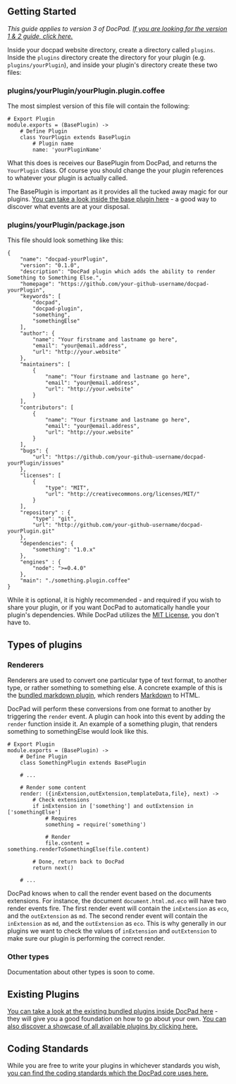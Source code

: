 ## Getting Started

*This guide applies to version 3 of DocPad. [If you are looking for the version 1 & 2 guide, click here.](https://github.com/bevry/docpad/wiki/Extending-v1&2)*

Inside your docpad website directory, create a directory called `plugins`. Inside the `plugins` directory create the directory for your plugin (e.g. `plugins/yourPlugin`), and inside your plugin's directory create these two files:

### plugins/yourPlugin/yourPlugin.plugin.coffee

The most simplest version of this file will contain the following:

	# Export Plugin
	module.exports = (BasePlugin) ->
		# Define Plugin
		class YourPlugin extends BasePlugin
			# Plugin name
			name: 'yourPluginName'

What this does is receives our BasePlugin from DocPad, and returns the `YourPlugin` class. Of course you should change the your plugin references to whatever your plugin is actually called.

The BasePlugin is important as it provides all the tucked away magic for our plugins. [You can take a look inside the base plugin here](https://github.com/bevry/docpad/blob/master/lib/base-plugin.coffee) - a good way to discover what events are at your disposal.


### plugins/yourPlugin/package.json

This file should look something like this:

	{
		"name": "docpad-yourPlugin",
		"version": "0.1.0",
		"description": "DocPad plugin which adds the ability to render Something to Something Else.",
		"homepage": "https://github.com/your-github-username/docpad-yourPlugin",
		"keywords": [
			"docpad",
			"docpad-plugin",
			"something",
			"somethingElse"
		],
		"author": {
			"name": "Your firstname and lastname go here",
			"email": "your@email.address",
			"url": "http://your.website"
		},
		"maintainers": [
			{
				"name": "Your firstname and lastname go here",
				"email": "your@email.address",
				"url": "http://your.website"
			}
		],
		"contributors": [
			{
				"name": "Your firstname and lastname go here",
				"email": "your@email.address",
				"url": "http://your.website"
			}
		],
		"bugs": {
			"url": "https://github.com/your-github-username/docpad-yourPlugin/issues"
		},
		"licenses": [
			{
				"type": "MIT",
				"url": "http://creativecommons.org/licenses/MIT/"
			}
		],
		"repository" : {
			"type": "git",
			"url": "http://github.com/your-github-username/docpad-yourPlugin.git"
		},
		"dependencies": {
			"something": "1.0.x"
		},
		"engines" : {
			"node": ">=0.4.0"
		},
		"main": "./something.plugin.coffee"
	}

While it is optional, it is highly recommended - and required if you wish to share your plugin, or if you want DocPad to automatically handle your plugin's dependencies. While DocPad utilizes the [MIT License](http://creativecommons.org/licenses/MIT/), you don't have to.


## Types of plugins

### Renderers

Renderers are used to convert one particular type of text format, to another type, or rather something to something else. A concrete example of this is the [bundled markdown plugin](https://github.com/bevry/docpad/blob/master/lib/exchange/plugins/markdown/markdown.plugin.coffee), which renders [Markdown](http://daringfireball.net/projects/markdown/basics) to HTML.

DocPad will perform these conversions from one format to another by triggering the `render` event. A plugin can hook into this event by adding the `render` function inside it. An example of a something plugin, that renders something to somethingElse would look like this.

	# Export Plugin
	module.exports = (BasePlugin) ->
		# Define Plugin
		class SomethingPlugin extends BasePlugin
		
		# ...
	
		# Render some content
		render: ({inExtension,outExtension,templateData,file}, next) ->
			# Check extensions
			if inExtension in ['something'] and outExtension in ['somethingElse']
				# Requires
				something = require('something')

				# Render
				file.content = something.renderToSomethingElse(file.content)
		
			# Done, return back to DocPad
			return next()
	
		# ...

DocPad knows when to call the render event based on the documents extensions. For instance, the document `document.html.md.eco` will have two render events fire. The first render event will contain the `inExtension` as `eco`, and the `outExtension` as `md`. The second render event will contain the `inExtension` as `md`, and the `outExtension` as `eco`. This is why generally in our plugins we want to check the values of `inExtension` and `outExtension` to make sure our plugin is performing the correct render.


### Other types

Documentation about other types is soon to come.


## Existing Plugins

[You can take a look at the existing bundled plugins inside DocPad here](https://github.com/bevry/docpad/blob/master/lib/exchange) - they will give you a good foundation on how to go about your own. [You can also discover a showcase of all available plugins by clicking here.](https://github.com/bevry/docpad/wiki/Extensions)

## Coding Standards

While you are free to write your plugins in whichever standards you wish, [you can find the coding standards which the DocPad core uses here.](https://github.com/bevry/external/wiki/Coding-Standards)